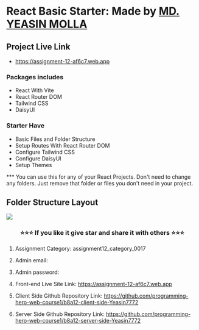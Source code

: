 # React Basic Starter: Made by <a href="https://ismailjosim.netlify.app/">MD. YEASIN MOLLA</a>
  
## Project Live Link 
*  https://assignment-12-af6c7.web.app

### Packages includes

* React With Vite
* React Router DOM
* Tailwind CSS
* DaisyUI

### Starter Have

* Basic Files and Folder Structure
* Setup Routes With React Router DOM
* Configure Tailwind CSS
* Configure DaisyUI
* Setup Themes

*** You can use this for any of your React Projects. Don't need to change any folders. Just remove that folder or files you don't need in your project.

## Folder Structure Layout

<img src="https://i.ibb.co/C0zDC3J/React-application-folder-structure-layout.png"/>

<h3 style="text-align: center;">⭐⭐⭐ If you like it give star and share it with others ⭐⭐⭐</h3>


1. Assignment Category: assignment12_category_0017
2. Admin email: 
3. Admin password: 
4. Front-end Live Site Link: https://assignment-12-af6c7.web.app
5. Client Side Github Repository Link: https://github.com/programming-hero-web-course1/b8a12-client-side-Yeasin7772

6. Server Side Github Repository Link: https://github.com/programming-hero-web-course1/b8a12-server-side-Yeasin7772